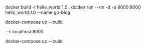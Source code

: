 <!-- https://nizu.tech/go-blog-1 -->
docker build -t hello_world:1.0 .
docker run --rm -d -p 8000:8000 hello_world:1.0 --name go-blog


<!-- docker-compose.yml -->

<!-- version: '3'
services:
  db:
    image: mysql/mysql-server:5.7
    ports:
      - "3305:3306"
    environment:
      - "MYSQL_ROOT_PASSWORD=${MYSQL_ROOT_PASSWORD}"
      - "MYSQL_USER=${DB_USER}"
      - "MYSQL_PASSWORD=${DB_PASSWORD}"
      - "MYSQL_DATABASE=${DB_NAME}"   
  web:
    build: .
    ports:
      - "8000:8000"
    volumes:
      - ".:/app"
    depends_on:
      - db
    links:
      - "db:database"
 -->

docker-compose up --build

--> localhost:8000

<!-- https://nizu.tech/go-blog-2 -->

docker-compose up --build

